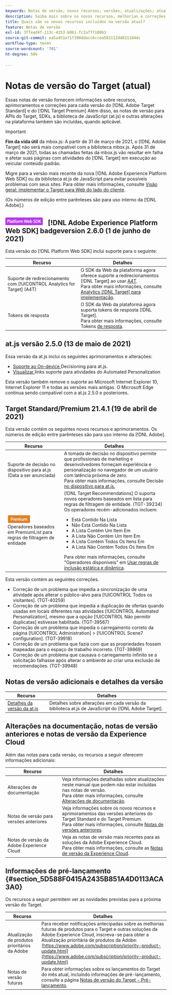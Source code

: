 ```yaml
---
keywords: Notas de versão; novos recursos; versões; atualizações; atualização; versão; aprimoramento; aprimoramentos; correções; correções de bugs; atualizações
description: Saiba mais sobre os novos recursos, melhorias e correções incluídos na versão atual do Adobe Target, incluindo SDKs, APIs e bibliotecas JavaScript.
title: Quais são os novos recursos incluídos na versão atual?
feature: Notas de versão
exl-id: 3ffead4f-113c-4153-b0b1-fc2aff710063
source-git-commit: ea5a451e71f390ddacc6ccea583112dd831184dc
workflow-type: tm+mt
source-wordcount: '701'
ht-degree: 50%

---
```


# Notas de versão do Target (atual)

Essas notas de versão fornecem informações sobre recursos, aprimoramentos e correções para cada versão do [!DNL Adobe Target Standard] e do [!DNL Target Premium] Além disso, as notas de versão para APIs do Target, SDKs, a biblioteca de JavaScript (at.js) e outras alterações na plataforma também são incluídas, quando aplicável.

>[!IMPORTANT]
>
>**Fim da vida útil** da mbox.js: A partir de 31 de março de 2021, o  [!DNL Adobe Target] não será mais compatível com a biblioteca mbox.js. Após 31 de março de 2021, todas as chamadas feitas da mbox.js vão resultar em falha e afetar suas páginas com atividades do [!DNL Target] em execução ao veicular conteúdo padrão.
>
>Migre para a versão mais recente da nova [!DNL Adobe Experience Platform Web SDK] ou da biblioteca at.js de JavaScript para evitar possíveis problemas com seus sites. Para obter mais informações, consulte [Visão geral: implementar o Target para Web do lado do cliente](/help/c-implementing-target/c-implementing-target-for-client-side-web/implement-target-for-client-side-web.md).

(Os números de edição entre parênteses são para uso interno da [!DNL Adobe].)

## ![Adobe Experience Platform Web SDK ](/help/assets/platform.png) [!DNL Adobe Experience Platform Web SDK] badgeversion 2.6.0 (1 de junho de 2021)

Esta versão do [!DNL Platform Web SDK] inclui suporte para o seguinte:

| Recurso | Detalhes |
| --- | --- |
| Suporte de redirecionamento com [!UICONTROL Analytics for Target] (A4T) | O SDK da Web da plataforma agora oferece suporte a redirecionamentos [!DNL Target] ao usar [A4T](/help/c-integrating-target-with-mac/a4t/a4t.md).<br>Para obter mais informações, consulte  [Analytics  [!DNL Target] para implementação](/help/c-integrating-target-with-mac/a4t/a4timplementation.md). |
| Tokens de resposta | O SDK da Web da plataforma agora suporta tokens de resposta [!DNL Target].<br>Para obter mais informações, consulte Tokens  [de resposta](/help/administrating-target/response-tokens.md). |

## at.js versão 2.5.0 (13 de maio de 2021)

Essa versão da at.js inclui os seguintes aprimoramentos e alterações:

* [Suporte ao On-device ](/help/c-implementing-target/c-implementing-target-for-client-side-web/on-device-decisioning/on-device-decisioning.md) Decisioning para at.js.
* [Visualizar ](/help/c-activities/c-activity-qa/activity-qa.md) links suporte para atividades do Automated Personalization

Esta versão também remove o suporte ao Microsoft Internet Explorer 10, Internet Explorer 11 e todas as versões mais antigas. O Microsoft Edge continua sendo compatível com a at.js 2.5.0 e posteriores.

## Target Standard/Premium 21.4.1 (19 de abril de 2021)

Esta versão contém os seguintes novos recursos e aprimoramentos. Os números de edição entre parênteses são para uso interno da [!DNL Adobe].

| Recurso | Detalhes |
| --- | --- |
| Suporte de decisão no dispositivo para at.js<br>(Data a ser anunciada) | A tomada de decisão no dispositivo permite que profissionais de marketing e desenvolvedores forneçam experiência e personalização no navegador de um usuário com latência próxima de zero.<br>Para obter mais informações, consulte Decisão  [no dispositivo para at.js.](/help/c-implementing-target/c-implementing-target-for-client-side-web/on-device-decisioning/on-device-decisioning.md) |
| ![](/help/assets/premium.png) Operadores baseados em PremiumList para regras de filtragem de entidade | [!DNL Target Recommendations] O suporta novos operadores baseados em lista para regras de filtragem de entidade. (TGT-39234)<br>Os operadores recém-adicionados incluem:<br><ul><li>Está Contido Na Lista</li><li>Não Está Contido Na Lista</li><li>A Lista Contém Um Item Em</li><li>A Lista Não Contém Um Item Em</li><li>A Lista Contém Todos Os Itens Em</li><li>A Lista Não Contém Todos Os Itens Em</li></ul>Para obter mais informações, consulte &quot;Operadores disponíveis&quot; em [Usar regras de inclusão estática e dinâmica](/help/c-recommendations/c-algorithms/use-dynamic-and-static-inclusion-rules.md#operators). |

Esta versão contém as seguintes correções.

* Correção de um problema que impedia a sincronização de uma atividade após alterar o público-alvo para [!UICONTROL Todos os visitantes]. (TGT-40259)
* Correção de um problema que impedia a duplicação de ofertas quando usadas em locais diferentes nas atividades [!UICONTROL Automated Personalization], mesmo que a opção [!UICONTROL Não permitir duplicatas] estivesse habilitada. (TGT-39567)
* Correção de um problema que impedia o carregamento correto da página [!UICONTROL Administration] > [!UICONTROL Scene7 configuration]. (TGT-39918)
* Correção de um problema que fazia com que as propriedades fossem mapeadas para o espaço de trabalho incorreto. (TGT-39869)
* Correção de um problema que causava o carregamento infinito se a solicitação falhasse após alterar o ambiente ao criar uma exclusão de recomendações. (TGT-39948)

## Notas de versão adicionais e detalhes da versão

| Recurso | Detalhes |
|--- |--- |
| [Detalhes da versão da at.js](/help/c-implementing-target/c-implementing-target-for-client-side-web/target-atjs-versions.md) | Detalhes sobre alterações em cada versão da biblioteca at.js de JavaScript do [!DNL Adobe Target]. |

## Alterações na documentação, notas de versão anteriores e notas de versão da Experience Cloud

Além das notas para cada versão, os recursos a seguir oferecem informações adicionais:

| Recurso | Detalhes |
|--- |--- |
| Alterações de documentação | Veja informações detalhadas sobre atualizações neste manual que podem não estar incluídas nas notas de versão.<br>Para obter mais informações, consulte [Alterações de documentação](/help/r-release-notes/doc-change.md#reference_366123CF00994BACBBF9BBDF2C4D840C). |
| Notas de versão para versões anteriores | Veja informações sobre os novos recursos e aprimoramentos das versões anteriores do Target Standard e do Target Premium.<br>Para obter mais informações, consulte [Notas de versões anteriores](/help/r-release-notes/release-notes-for-previous-releases.md). |
| Notas de versão da Adobe Experience Cloud | Veja as notas de versão mais recentes para as soluções da Adobe Experience Cloud.<br>Para obter mais informações, consulte as [Notas de versão da Experience Cloud](https://experienceleague.adobe.com/docs/release-notes/experience-cloud/current.html?lang=pt-BR). |

## Informações de pré-lançamento {#section_5D588F0415A2435B851A4D0113ACA3A0}

Os recursos a seguir permitem ver as novidades previstas para a próxima versão do Target.

| Recurso | Detalhes |
|--- |--- |
| Atualização de produtos prioritários da Adobe | Para receber notificações antecipadas sobre as melhorias futuras de produtos para o Target e outras soluções da Adobe Experience Cloud, inscreva-se para obter a Atualização prioritária de produtos da Adobe:<br>[https://www.adobe.com/subscription/priority-product-update.html](https://www.adobe.com/subscription/priority-product-update.html) |
| Notas de versão futuras | Para obter informações sobre os lançamentos do Target do mês atual, incluindo informações de pré-lançamento, consulte a página [Notas de versão do Target - Pré-lançamento](/help/r-release-notes/target-release-notes.md). |
